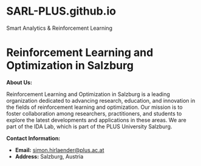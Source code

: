 # SARL-PLUS.github.io
Smart Analytics &amp; Reinforcement Learning
</head>
<body>
    <div class="container">
        <h1>Reinforcement Learning and Optimization in Salzburg</h1>
        <p><strong>About Us:</strong></p>
        <p>Reinforcement Learning and Optimization in Salzburg is a leading organization dedicated to advancing research, education, and innovation in the fields of reinforcement learning and optimization. Our mission is to foster collaboration among researchers, practitioners, and students to explore the latest developments and applications in these areas. We are part of the IDA Lab, which is part of the PLUS University Salzburg.</p>
        <p><strong>Contact Information:</strong></p>
        <ul>
            <li><strong>Email:</strong> <a href="mailto:simon.hirlaender@plus.ac.at">simon.hirlaender@plus.ac.at</a></li>
            <li><strong>Address:</strong> Salzburg, Austria</li>
        </ul>
</body>
</html>
